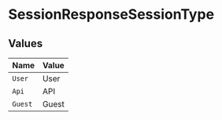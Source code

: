 # SessionResponseSessionType


## Values

| Name    | Value   |
| ------- | ------- |
| `User`  | User    |
| `Api`   | API     |
| `Guest` | Guest   |